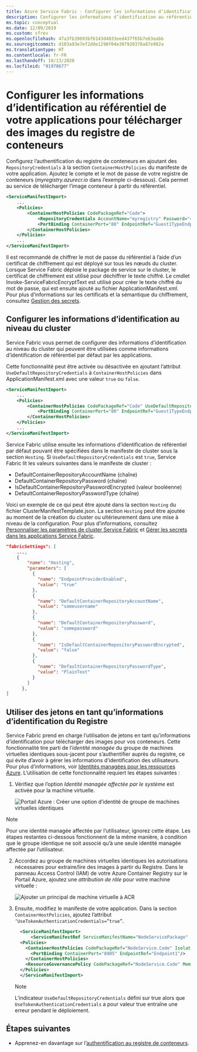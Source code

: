 ```yaml
---
title: Azure Service Fabric - Configurer les informations d’identification au référentiel de conteneurs
description: Configurer les informations d’identification au référentiel pour télécharger des images du registre de conteneurs
ms.topic: conceptual
ms.date: 12/09/2019
ms.custom: sfrev
ms.openlocfilehash: 47a3fb39693bf6143d4033eed437f65b7e63eabb
ms.sourcegitcommit: d103a93e7ef2dde1298f04e307920378a87e982a
ms.translationtype: HT
ms.contentlocale: fr-FR
ms.lasthandoff: 10/13/2020
ms.locfileid: "91978677"
---
```

# <a name="configure-repository-credentials-for-your-application-to-download-container-images"></a>Configurer les informations d’identification au référentiel de votre applications pour télécharger des images du registre de conteneurs

Configurez l’authentification du registre de conteneurs en ajoutant des `RepositoryCredentials` à la section `ContainerHostPolicies` du manifeste de votre application. Ajoutez le compte et le mot de passe de votre registre de conteneurs (*myregistry.azurecr.io* dans l’exemple ci-dessous). Cela permet au service de télécharger l’image conteneur à partir du référentiel.

```xml
<ServiceManifestImport>
    ...
    <Policies>
        <ContainerHostPolicies CodePackageRef="Code">
            <RepositoryCredentials AccountName="myregistry" Password="=P==/==/=8=/=+u4lyOB=+=nWzEeRfF=" PasswordEncrypted="false"/>
            <PortBinding ContainerPort="80" EndpointRef="Guest1TypeEndpoint"/>
        </ContainerHostPolicies>
    </Policies>
    ...
</ServiceManifestImport>
```

Il est recommandé de chiffrer le mot de passe du référentiel à l’aide d’un certificat de chiffrement qui est déployé sur tous les nœuds du cluster. Lorsque Service Fabric déploie le package de service sur le cluster, le certificat de chiffrement est utilisé pour déchiffrer le texte chiffré. Le cmdlet Invoke-ServiceFabricEncryptText est utilisé pour créer le texte chiffré du mot de passe, qui est ensuite ajouté au fichier ApplicationManifest.xml.
Pour plus d’informations sur les certificats et la sémantique du chiffrement, consultez [Gestion des secrets](service-fabric-application-secret-management.md).

## <a name="configure-cluster-wide-credentials"></a>Configurer les informations d’identification au niveau du cluster

Service Fabric vous permet de configurer des informations d’identification au niveau du cluster qui peuvent être utilisées comme informations d’identification de référentiel par défaut par les applications.

Cette fonctionnalité peut être activée ou désactivée en ajoutant l’attribut `UseDefaultRepositoryCredentials` à `ContainerHostPolicies` dans ApplicationManifest.xml avec une valeur `true` ou `false`.

```xml
<ServiceManifestImport>
    ...
    <Policies>
        <ContainerHostPolicies CodePackageRef="Code" UseDefaultRepositoryCredentials="true">
            <PortBinding ContainerPort="80" EndpointRef="Guest1TypeEndpoint"/>
        </ContainerHostPolicies>
    </Policies>
    ...
</ServiceManifestImport>
```

Service Fabric utilise ensuite les informations d’identification de référentiel par défaut pouvant être spécifiées dans le manifeste de cluster sous la section `Hosting`.  Si `UseDefaultRepositoryCredentials` est `true`, Service Fabric lit les valeurs suivantes dans le manifeste de cluster :

* DefaultContainerRepositoryAccountName (chaîne)
* DefaultContainerRepositoryPassword (chaîne)
* IsDefaultContainerRepositoryPasswordEncrypted (valeur booléenne)
* DefaultContainerRepositoryPasswordType (chaîne)

Voici un exemple de ce qui peut être ajouté dans la section `Hosting` du fichier ClusterManifestTemplate.json. La section `Hosting` peut être ajoutée au moment de la création du cluster ou ultérieurement dans une mise à niveau de la configuration. Pour plus d’informations, consultez [Personnaliser les paramètres de cluster Service Fabric](service-fabric-cluster-fabric-settings.md) et [Gérer les secrets dans les applications Service Fabric](service-fabric-application-secret-management.md).

```json
"fabricSettings": [
    ...,
    {
        "name": "Hosting",
        "parameters": [
          {
            "name": "EndpointProviderEnabled",
            "value": "true"
          },
          {
            "name": "DefaultContainerRepositoryAccountName",
            "value": "someusername"
          },
          {
            "name": "DefaultContainerRepositoryPassword",
            "value": "somepassword"
          },
          {
            "name": "IsDefaultContainerRepositoryPasswordEncrypted",
            "value": "false"
          },
          {
            "name": "DefaultContainerRepositoryPasswordType",
            "value": "PlainText"
          }
        ]
      },
]
```

## <a name="use-tokens-as-registry-credentials"></a>Utiliser des jetons en tant qu’informations d’identification du Registre

Service Fabric prend en charge l’utilisation de jetons en tant qu’informations d’identification pour télécharger des images pour vos conteneurs.  Cette fonctionnalité tire parti de l’*identité managée* du groupe de machines virtuelles identiques sous-jacent pour s’authentifier auprès du registre, ce qui évite d’avoir à gérer les informations d’identification des utilisateurs.  Pour plus d’informations, voir [Identités managées pour les ressources Azure](../active-directory/managed-identities-azure-resources/overview.md).  L’utilisation de cette fonctionnalité requiert les étapes suivantes :

1. Vérifiez que l’option *Identité managée affectée par le système* est activée pour la machine virtuelle.

    ![Portail Azure : Créer une option d’identité de groupe de machines virtuelles identiques](./media/configure-container-repository-credentials/configure-container-repository-credentials-acr-iam.png)

> [!NOTE]
> Pour une identité managée affectée par l’utilisateur, ignorez cette étape. Les étapes restantes ci-dessous fonctionnent de la même manière, à condition que le groupe identique ne soit associé qu’à une seule identité managée affectée par l’utilisateur.

2. Accordez au groupe de machines virtuelles identiques les autorisations nécessaires pour extraire/lire des images à partir du Registre. Dans le panneau Access Control (IAM) de votre Azure Container Registry sur le Portail Azure, ajoutez une *attribution de rôle* pour votre machine virtuelle :

    ![Ajouter un principal de machine virtuelle à ACR](./media/configure-container-repository-credentials/configure-container-repository-credentials-vmss-identity.png)

3. Ensuite, modifiez le manifeste de votre application. Dans la section `ContainerHostPolicies`, ajoutez l’attribut `‘UseTokenAuthenticationCredentials=”true”`.

    ```xml
      <ServiceManifestImport>
          <ServiceManifestRef ServiceManifestName="NodeServicePackage" ServiceManifestVersion="1.0"/>
      <Policies>
        <ContainerHostPolicies CodePackageRef="NodeService.Code" Isolation="process" UseTokenAuthenticationCredentials="true">
          <PortBinding ContainerPort="8905" EndpointRef="Endpoint1"/>
        </ContainerHostPolicies>
        <ResourceGovernancePolicy CodePackageRef="NodeService.Code" MemoryInMB="256"/>
      </Policies>
      </ServiceManifestImport>
    ```

    > [!NOTE]
    > L’indicateur `UseDefaultRepositoryCredentials` défini sur true alors que `UseTokenAuthenticationCredentials` a pour valeur true entraîne une erreur pendant le déploiement.

## <a name="next-steps"></a>Étapes suivantes

* Apprenez-en davantage sur l’[authentification au registre de conteneurs](../container-registry/container-registry-authentication.md).
